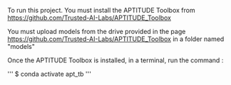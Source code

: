 To run this project. You must install the APTITUDE Toolbox from https://github.com/Trusted-AI-Labs/APTITUDE_Toolbox

You must upload models from the drive provided in the page https://github.com/Trusted-AI-Labs/APTITUDE_Toolbox in a folder named "models"

Once the APTITUDE Toolbox is installed, in a terminal, run the command : 

'''
$ conda activate apt_tb
'''


